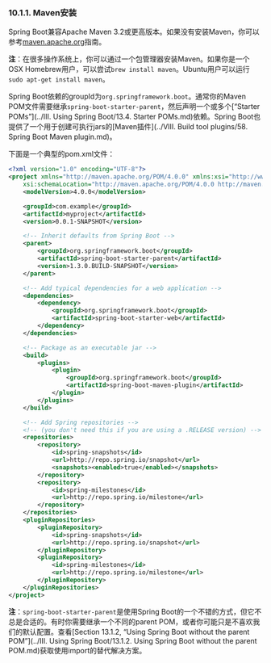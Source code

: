 ### 10.1.1. Maven安装

Spring Boot兼容Apache Maven 3.2或更高版本。如果没有安装Maven，你可以参考[maven.apache.org](http://maven.apache.org/)指南。

**注**：在很多操作系统上，你可以通过一个包管理器安装Maven。如果你是一个OSX Homebrew用户，可以尝试`brew install maven`。Ubuntu用户可以运行`sudo apt-get install maven`。

Spring Boot依赖的groupId为`org.springframework.boot`。通常你的Maven POM文件需要继承`spring-boot-starter-parent`，然后声明一个或多个[“Starter POMs”](../III. Using Spring Boot/13.4. Starter POMs.md)依赖。Spring Boot也提供了一个用于创建可执行jars的[Maven插件](../VIII. Build tool plugins/58. Spring Boot Maven plugin.md)。

下面是一个典型的pom.xml文件：
```xml
<?xml version="1.0" encoding="UTF-8"?>
<project xmlns="http://maven.apache.org/POM/4.0.0" xmlns:xsi="http://www.w3.org/2001/XMLSchema-instance"
    xsi:schemaLocation="http://maven.apache.org/POM/4.0.0 http://maven.apache.org/xsd/maven-4.0.0.xsd">
    <modelVersion>4.0.0</modelVersion>

    <groupId>com.example</groupId>
    <artifactId>myproject</artifactId>
    <version>0.0.1-SNAPSHOT</version>

    <!-- Inherit defaults from Spring Boot -->
    <parent>
        <groupId>org.springframework.boot</groupId>
        <artifactId>spring-boot-starter-parent</artifactId>
        <version>1.3.0.BUILD-SNAPSHOT</version>
    </parent>

    <!-- Add typical dependencies for a web application -->
    <dependencies>
        <dependency>
            <groupId>org.springframework.boot</groupId>
            <artifactId>spring-boot-starter-web</artifactId>
        </dependency>
    </dependencies>

    <!-- Package as an executable jar -->
    <build>
        <plugins>
            <plugin>
                <groupId>org.springframework.boot</groupId>
                <artifactId>spring-boot-maven-plugin</artifactId>
            </plugin>
        </plugins>
    </build>

    <!-- Add Spring repositories -->
    <!-- (you don't need this if you are using a .RELEASE version) -->
    <repositories>
        <repository>
            <id>spring-snapshots</id>
            <url>http://repo.spring.io/snapshot</url>
            <snapshots><enabled>true</enabled></snapshots>
        </repository>
        <repository>
            <id>spring-milestones</id>
            <url>http://repo.spring.io/milestone</url>
        </repository>
    </repositories>
    <pluginRepositories>
        <pluginRepository>
            <id>spring-snapshots</id>
            <url>http://repo.spring.io/snapshot</url>
        </pluginRepository>
        <pluginRepository>
            <id>spring-milestones</id>
            <url>http://repo.spring.io/milestone</url>
        </pluginRepository>
    </pluginRepositories>
</project>
```
**注**：`spring-boot-starter-parent`是使用Spring Boot的一个不错的方式，但它不总是合适的。有时你需要继承一个不同的parent POM，或者你可能只是不喜欢我们的默认配置。查看[Section 13.1.2, “Using Spring Boot without the parent POM”](../III. Using Spring Boot/13.1.2. Using Spring Boot without the parent POM.md)获取使用import的替代解决方案。
